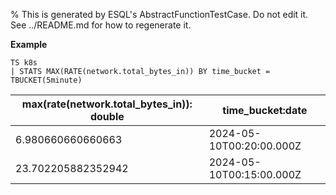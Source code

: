 % This is generated by ESQL's AbstractFunctionTestCase. Do not edit it. See ../README.md for how to regenerate it.

**Example**

```esql
TS k8s
| STATS MAX(RATE(network.total_bytes_in)) BY time_bucket = TBUCKET(5minute)
```

| max(rate(network.total_bytes_in)): double | time_bucket:date |
| --- | --- |
| 6.980660660660663 | 2024-05-10T00:20:00.000Z |
| 23.702205882352942 | 2024-05-10T00:15:00.000Z |


